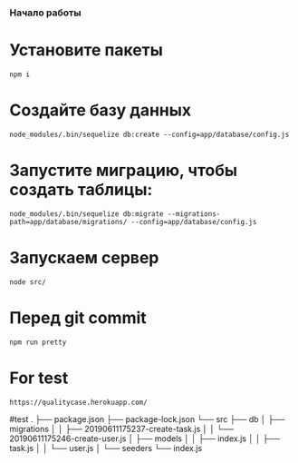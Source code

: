 ### Начало работы

# Установите пакеты
    npm i

# Создайте базу данных
    node_modules/.bin/sequelize db:create --config=app/database/config.js

# Запустите миграцию, чтобы создать таблицы:
    node_modules/.bin/sequelize db:migrate --migrations-path=app/database/migrations/ --config=app/database/config.js
    
# Запускаем сервер
    node src/
    
# Перед git commit
    npm run pretty
    
    
# For test
    https://qualitycase.herokuapp.com/

#test
.
├── package.json
├── package-lock.json
└── src
    ├── db
    │   ├── migrations
    │   │   ├── 20190611175237-create-task.js
    │   │   └── 20190611175246-create-user.js
    │   ├── models
    │   │   ├── index.js
    │   │   ├── task.js
    │   │   └── user.js
    │   └── seeders
    └── index.js
